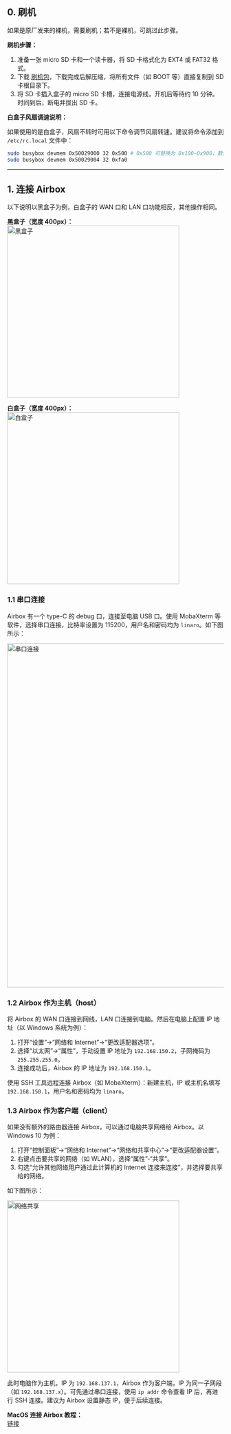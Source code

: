 ## 0. 刷机

如果是原厂发来的裸机，需要刷机；若不是裸机，可跳过此步骤。

**刷机步骤：**

1. 准备一张 micro SD 卡和一个读卡器，将 SD 卡格式化为 EXT4 或 FAT32 格式。
2. 下载 [刷机包](https://pan.baidu.com/s/1fKt-qlhDI8hHV0DUPcETFQ?pwd=wg17)，下载完成后解压缩，将所有文件（如 BOOT 等）直接复制到 SD 卡根目录下。
3. 将 SD 卡插入盒子的 micro SD 卡槽，连接电源线，开机后等待约 10 分钟。时间到后，断电并拔出 SD 卡。

**白盒子风扇调速说明：**

如果使用的是白盒子，风扇不转时可用以下命令调节风扇转速。建议将命令添加到 `/etc/rc.local` 文件中：

```bash
sudo busybox devmem 0x50029000 32 0x500 # 0x500 可替换为 0x100~0x900，数值越小风扇转速越高
sudo busybox devmem 0x50029004 32 0xfa0
```

---

## 1. 连接 Airbox

以下说明以黑盒子为例，白盒子的 WAN 口和 LAN 口功能相反，其他操作相同。

**黑盒子（宽度 400px）：**  
<img src="../assets/airbox_b.jpg" alt="黑盒子" width="400"/>

**白盒子（宽度 400px）：**  
<img src="../assets/airbox_w.png" alt="白盒子" width="400"/>

### 1.1 串口连接

Airbox 有一个 type-C 的 debug 口，连接至电脑 USB 口。使用 MobaXterm 等软件，选择串口连接，比特率设置为 115200，用户名和密码均为 `linaro`。如下图所示：

<img src="../assets/airbox_1_1.png" alt="串口连接" width="800"/>

### 1.2 Airbox 作为主机（host）

将 Airbox 的 WAN 口连接到网线，LAN 口连接到电脑。然后在电脑上配置 IP 地址（以 Windows 系统为例）：

1. 打开“设置”->“网络和 Internet”->“更改适配器选项”。
2. 选择“以太网”->“属性”，手动设置 IP 地址为 `192.168.150.2`，子网掩码为 `255.255.255.0`。
3. 连接成功后，Airbox 的 IP 地址为 `192.168.150.1`。

使用 SSH 工具远程连接 Airbox（如 MobaXterm）：新建主机，IP 或主机名填写 `192.168.150.1`，用户名和密码均为 `linaro`。

### 1.3 Airbox 作为客户端（client）

如果没有额外的路由器连接 Airbox，可以通过电脑共享网络给 Airbox。以 Windows 10 为例：

1. 打开“控制面板”->“网络和 Internet”->“网络和共享中心”->“更改适配器设置”。
2. 右键点击要共享的网络（如 WLAN），选择“属性”-“共享”。
3. 勾选“允许其他网络用户通过此计算机的 Internet 连接来连接”，并选择要共享给的网络。

如下图所示：

<img src="../assets/airbox_1_2.png" alt="网络共享" width="400"/>

此时电脑作为主机，IP 为 `192.168.137.1`，Airbox 作为客户端，IP 为同一子网段（如 `192.168.137.x`）。可先通过串口连接，使用 `ip addr` 命令查看 IP 后，再进行 SSH 连接。建议为 Airbox 设置静态 IP，便于后续连接。

**MacOS 连接 Airbox 教程：**  
[链接](https://github.com/zhengorange/airbox_wiki/blob/master/docs/AirBox%E8%BF%9E%E6%8E%A5%E6%96%B9%E5%BC%8F.md)